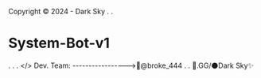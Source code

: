 Copyright © 2024 - Dark Sky
.
.
# System-Bot-v1
.
.
.  </>  Dev. Team:
----------------->🖤@broke_444
.
.
🎪.GG/⚫Dark Sky✨
